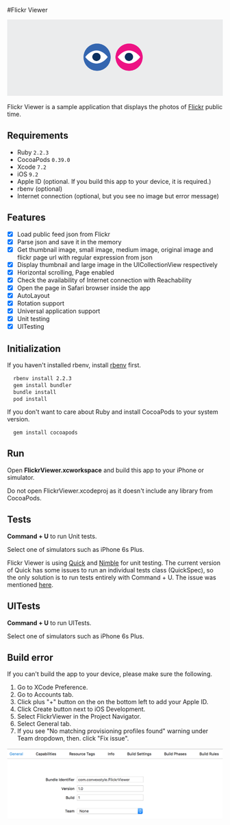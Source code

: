 #Flickr Viewer

![Flickr Viewer](https://raw.githubusercontent.com/convexstyle/flickr-viewer/master/assets/flickr-viewer-logo.png "Flickr Viewer")

Flickr Viewer is a sample application that displays the photos of [Flickr](https://www.flickr.com/ "Flickr") public time.

## Requirements
* Ruby `2.2.3`
* CocoaPods `0.39.0`
* Xcode `7.2`
* iOS `9.2`
* Apple ID (optional. If you build this app to your device, it is required.)
* rbenv (optional)
* Internet connection (optional, but you see no image but error message)

## Features
- [x] Load public feed json from Flickr
- [x] Parse json and save it in the memory
- [x] Get thumbnail image, small image, medium image, original image and flickr page url with regular expression from json
- [x] Display thumbnail and large image in the UICollectionView respectively
- [x] Horizontal scrolling, Page enabled
- [x] Check the availability of Internet connection with Reachability
- [x] Open the page in Safari browser inside the app
- [x] AutoLayout
- [x] Rotation support
- [x] Universal application support
- [x] Unit testing
- [x] UITesting

## Initialization
If you haven't installed rbenv, install [rbenv](https://github.com/rbenv/rbenv "rbenv") first.

```
  rbenv install 2.2.3
  gem install bundler
  bundle install
  pod install
```

If you don't want to care about Ruby and install CocoaPods to your system version.
```
  gem install cocoapods
```

## Run
Open **FlickrViewer.xcworkspace** and build this app to your iPhone or simulator.

Do not open FlickrViewer.xcodeproj as it doesn't include any library from CocoaPods.

## Tests
**Command + U** to run Unit tests. 

Select one of simulators such as iPhone 6s Plus.

Flickr Viewer is using [Quick](https://github.com/Quick/Quick "Quick") and [Nimble](https://github.com/Quick/Nimble "Nimble") for unit testing. The current version of Quick has some issues to run an individual tests class (QuickSpec), so the only solution is to run tests entirely with Command + U. The issue was mentioned [here](https://github.com/Quick/Quick/issues/373).

## UITests
**Command + U** to run UITests.

Select one of simulators such as iPhone 6s Plus.

## Build error
If you can't build the app to your device, please make sure the following.

1. Go to XCode Preference.
2. Go to Accounts tab.
3. Click plus "+" button on the on the bottom left to add your Apple ID.
4. Click Create button next to iOS Development.
5. Select FlickrViewer in the Project Navigator.
6. Select General tab.
7. If you see "No matching provisioning profiles found" warning under Team dropdown, then. click "Fix issue".

![Flickr Viewer General Tab](https://raw.githubusercontent.com/convexstyle/flickr-viewer/master/assets/general-tab.png "Flickr Viewer General Tab")
